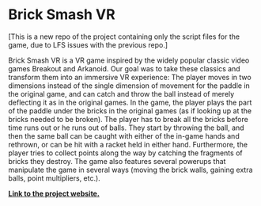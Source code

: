# Brick Smash VR

[This is a new repo of the project containing only the script files for the game, due to LFS issues with the previous repo.]

Brick Smash VR is a VR game inspired by the widely popular classic video games Breakout and Arkanoid. Our goal was to take these classics and transform them into an immersive VR experience:
The player moves in two dimensions instead of the single dimension of movement for the paddle in the original game, and can catch and throw the ball instead of merely deflecting it as in the original games.
In the game, the player plays the part of the paddle under the bricks in the original games (as if looking up at the bricks needed to be broken). The player has to break all the bricks before time runs out or he runs out of balls. They start by throwing the ball, and then the same ball can be caught with either of the in-game hands and rethrown, or can be hit with a racket held in either hand. Furthermore, the player tries to collect points along the way by catching the fragments of bricks they destroy. The game also features several powerups that manipulate the game in several ways (moving the brick walls, gaining extra balls, point multipliers, etc.).

[**Link to the project website.**](https://dscohen93.wixsite.com/brick-smash-vr)
